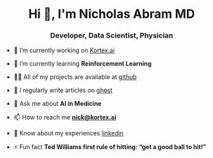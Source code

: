 <!--
**nkabram/nkabram** is a ✨ _special_ ✨ repository because its `README.md` (this file) appears on your GitHub profile.

Here are some ideas to get you started:

- 🔭 I’m currently working on ...
- 🌱 I’m currently learning ...
- 👯 I’m looking to collaborate on ...
- 🤔 I’m looking for help with ...
- 💬 Ask me about ...
- 📫 How to reach me: ...
- 😄 Pronouns: ...
- ⚡ Fun fact: ...
-->

<h1 align="center">Hi 👋, I'm Nicholas Abram MD</h1>
<h3 align="center">Developer, Data Scientist, Physician</h3>

- 🔭 I’m currently working on [Kortex.ai](kortex.ai)

- 🌱 I’m currently learning **Reinforcement Learning**

- 👨‍💻 All of my projects are available at [github](github)

- 📝 I regularly write articles on [ghost](ghost)

- 💬 Ask me about **AI in Medicine**

- 📫 How to reach me **nick@kortex.ai**

- 📄 Know about my experiences [linkedin](linkedin)

- ⚡ Fun fact **Ted Williams first rule of hitting: “get a good ball to hit!”**

